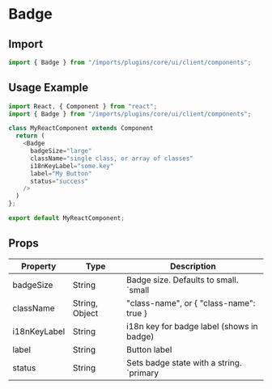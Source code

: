 # Badge

## Import

```javascript
import { Badge } from "/imports/plugins/core/ui/client/components";
```

## Usage Example

```javascript
import React, { Component } from "react";
import { Badge } from "/imports/plugins/core/ui/client/components";

class MyReactComponent extends Component
  return (
    <Badge
      badgeSize="large"
      className="single class, or array of classes"
      i18nKeyLabel="some.key"
      label="My Button"
      status="success"    
    />
  )
};

export default MyReactComponent;
```

## Props

Property             | Type                      | Description
-------------------- | ------------------------- | ---------------------------
badgeSize            | String                    | Badge size. Defaults to small. `small | large`
className            | String, Object            | "class-name", or { "class-name": true }
i18nKeyLabel         | String                    | i18n key for badge label (shows in badge)
label                | String                    | Button label
status               | String                    | Sets badge state with a string. `primary | success | info | warning | danger | link | cta | default`
